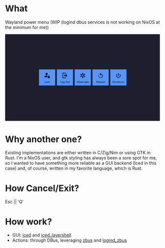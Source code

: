 # What
Wayland power menu (WIP (logind dbus services is not working on NixOS at the minimum for me))

![Screenshot](./assets/screenshot.png)

# Why another one?
Existing implementations are either written in C/Zig/Nim or using GTK in Rust.
I'm a NixOS user, and gtk styling has always been a sore spot for me, so I wanted to have
something more reliable as a GUI backend (Iced in this case) and, of course, written in my
favorite language, which is Rust.

# How Cancel/Exit?
Esc || 'Q'

# How work?
- GUI: [iced](https://docs.rs/iced/latest/iced/) and [iced_layershell](https://docs.rs/iced_layershell/latest/iced_layershell/)
- Actions: through DBus, leveraging [zbus](https://docs.rs/zbus/latest/zbus/) and
[logind_zbus](https://docs.rs/logind-zbus/latest/logind_zbus/)
